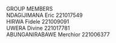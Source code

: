 GROUP MEMBERS\
NDAGIJIMANA Eric  221017549\
HIRWA Fidele     221009091\
UWERA Divine     221017781\
ABUNGANIRABAWE Merchior  221006377
